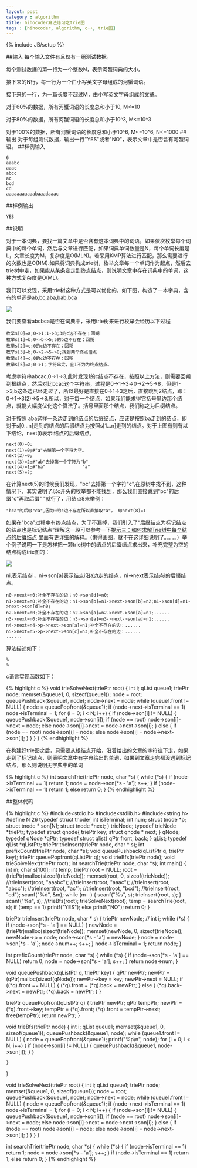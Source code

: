 ```yaml
---
layout: post
category : algorithm
title: hihocoder算法练习之trie图
tags : [hihocoder, algorithm, c++, trie图]
---
```

{% include JB/setup %}

##输入
每个输入文件有且仅有一组测试数据。

每个测试数据的第一行为一个整数N，表示河蟹词典的大小。

接下来的N行，每一行为一个由小写英文字母组成的河蟹词语。

接下来的一行，为一篇长度不超过M，由小写英文字母组成的文章。

对于60%的数据，所有河蟹词语的长度总和小于10, M<=10

对于80%的数据，所有河蟹词语的长度总和小于10^3, M<=10^3

对于100%的数据，所有河蟹词语的长度总和小于10^6, M<=10^6, N<=1000
##输出
对于每组测试数据，输出一行"YES"或者"NO"，表示文章中是否含有河蟹词语。
##样例输入

	6
	aaabc
	aaac
	abcc
	ac
	bcd
	cd
	aaaaaaaaaaabaaadaaac
	
##样例输出

	YES

##说明

对于一本词典，要找一篇文章中是否含有这本词典中的词语，如果依次枚举每个词典中的每个单词，然后与文章进行匹配，如果词典单词数量是N，每个单词长度是L，文章长度为M，复杂度是O(MLN)。若采用KMP算法进行匹配，那么需要进行的次数也是O(NM).如果将词典构成trie树，枚举文章每一个单词作为起点，然后去trie树中走，如果能从某条变走到终点结点，则说明文章中存在词典中的单词，这种方式复杂度是O(ML)。

我们可以发现，采用trie树这种方式是可以优化的，如下图，构造了一本字典，含有的单词是ab,bc,aba,bab,bca

![](http://xiejun901.qiniudn.com/hihocoder1036trie.jpg)

我们要查看abcbca是否在词典中，采用trie树来进行枚举会经历以下过程

	枚举s[0]=a;0->1;1->3;3的c边不存在；回朔
	枚举s[1]=b;0->b->5;5的b边不存在；回朔
	枚举s[2]=c;0的c边不存在；回朔
	枚举s[3]=b;0->2->5->8;找到两个终点借点
	枚举s[4]=c;0的c边不存在；回朔
	枚举s[5]=a;0->1；字符串完，且1不为为终点结点。

考虑字符串abcac,0->1->3,此时发现1的c结点不存在，按照以上方法，则需要回朔到根结点，然后对比bcac这个字符串，过程是0->1->3=>0->2->5->8，但是1->3,b这条边已经走过了，所以最好是直接在0->1->3之后，直接跳到2结点，即：0->1->3(2)->5->8.所以，对于每一个结点，如果我们能求得它括号里边那个结点，就能大幅度优化这个算法了。括号里面那个结点，我们称之为后缀结点。

对于按照 aba这样一条边走到的结点的后缀结点，应该是按照ba走到的结点，即对于s[0...n]走到的结点的后缀结点为按照s[1...n]走到的结点。对于上图有则有以下结论，next(i)表示i结点的后缀结点。

	next(0)=0;
	next(1)=0;#"a"去掉第一个字符为空。
	next(2)=0;
	next(3)=2;#"ab"去掉第一个字符为"b"
	next(4)=1;#"ba"              "a"
	next(5)=?;
	
在计算next(5)的时候我们发现，"bc"去掉第一个字符"c",在原树中找不到，这种情况下，其实说明了以c开头的枚举都不能找到，那么我们直接跳到"bc"的后缀"c"再取后缀" "就行了，用结点8来举例：

	"bca"的后缀"ca",因为0的c边不存在所以直接取"a"， 即next(8)=1

如果在"bca"过程中有终点结点，为了不漏掉，我们引入了“后缀结点为标记结点的结点也是标记结点”理解这一段可以参考一下[提示三：如何求解Trie树中每个结点的后缀结点](http://hihocoder.com/problemset/problem/1036) 里面有更详细的解释。（懒得画图，就不在这详细说明了。。。。。）举个例子说明一下是怎样把一颗trie树中的结点的后缀结点求出来，补充完整为空的结点构成trie图的：

![](http://xiejun901.qiniudn.com/hihocoder1036trie2.jpg)


ni,表示结点i，ni->son[a]表示结点i沿a边走的结点，ni->next表示结点i的后缀结点。

	n0->next=n0;补全不存在的边：n0->son[d]=n0;
	n1->next=n0;补全不存在的边：n1->son[b]=n1->next->son[b]=n2;n1->son[d]=n1->next->son[d]=n0;
	n2->next=n0;补全不存在的边：n2->son[a]=n2->next->son[a]=n1;......
	n3->next=n0;补全不存在的边：n3->son[a]=n3->next->son[a]=n1;......
	n4->next=n4->p->next->son[a]=n1;补全不存在的边：......
	n5->next=n5->p->next->son[c]=n3;补全不存在的边：......
	......
	
算法描述如下：

	%
	%
c语言实现函数如下：

{% highlight c %}
void trieSolveNext(triePtr root)
{
	int i;
	qList queue1;
	triePtr node;
	memset(&queue1, 0, sizeof(queue1));
	node = root;
	queuePushback(&queue1, node);
	node->next = node;
	while (queue1.front != NULL)
	{
		node = queuePopfront(&queue1);
		if (node->next->isTerminal == 1)
			node->isTerminal = 1;
		for (i = 0; i < N; i++)
		{
			if (node->son[i] != NULL)
			{
				queuePushback(&queue1, node->son[i]);
				if (node == root)
					node->son[i]->next = node;
				else
					node->son[i]->next = node->next->son[i];
			}
			else
			{
				if (node == root)
					node->son[i] = node;
				else
					node->son[i] = node->next->son[i];
			}
		}
	}
}
{% endhighlight %}

在构建好trie图之后，只需要从根结点开始，沿着给出的文章的字符往下走，如果走到了标记结点，则表明文章中有字典给出的单词，如果到文章走完都没遇到标记结点，那么则说明无字典中的单词

{% highlight c %}
int searchTrie(triePtr node, char *s)
{
	while (*s)
	{
		if (node->isTerminal == 1)
			return 1;
		node = node->son[*s - 'a'];
		s++;
	}
	if (node->isTerminal == 1)
		return 1;
	else
		return 0;
}
{% endhighlight %}

##整体代码

{% highlight c %}
#include<stdio.h>
#include<stdlib.h>
#include<string.h>
#define N 26
typedef struct tnode{
	int isTerminal;
	int num;
	struct tnode *p;
	struct tnode * son[N];
	struct tnode *next;
} trieNode;
typedef trieNode *triePtr;
typedef struct qnode{
	triePtr key;
	struct qnode * next;
} qNode;
typedef qNode *qPtr;
typedef struct qlist{
	qPtr front, back;
} qList;
typedef qList *qListPtr;
triePtr trieInsert(triePtr node, char * s);
int prefixCount(triePtr node, char *s);
void queuePushback(qListPtr q, triePtr key);
triePtr queuePopfront(qListPtr q);
void trieBfs(triePtr node);
void trieSolveNext(triePtr root);
int searchTrie(triePtr node, char *s);
int main()
{
	int m;
	char s[100];
	int temp;
	triePtr root = NULL;
	root = (triePtr)malloc(sizeof(trieNode));
	memset(root, 0, sizeof(trieNode));
	//trieInsert(root, "aaabc");
	//trieInsert(root, "aaac");
	//trieInsert(root, "abcc");
	//trieInsert(root, "ac");
	//trieInsert(root, "bcd");
	//trieInsert(root, "cd");
	scanf("%d", &m);
	while (m--)
	{
		scanf("%s", s);
		trieInsert(root, s);
	}
	scanf("%s", s);
	//trieBfs(root);
	trieSolveNext(root);
	temp = searchTrie(root, s);
	if (temp == 1)
		printf("YES");
	else
		printf("NO");
	return 0;
}

triePtr trieInsert(triePtr node, char * s)
{
	triePtr newNode;
	//	int i;
	while (*s)
	{
		if (node->son[*s - 'a'] == NULL)
		{
			newNode = (triePtr)malloc(sizeof(trieNode));
			memset(newNode, 0, sizeof(trieNode));
			newNode->p = node;
			node->son[*s - 'a'] = newNode;
		}
		node = node->son[*s - 'a'];
		node->num++;
		s++;
	}
	node->isTerminal = 1;
	return node;
}

int prefixCount(triePtr node, char *s)
{
	while (*s)
	{
		if (node->son[*s - 'a'] == NULL)
			return 0;
		node = node->son[*s - 'a'];
		s++;
	}
	return node->num;
}

void queuePushback(qListPtr q, triePtr key)
{
	qPtr newPtr;
	newPtr = (qPtr)malloc(sizeof(qNode));
	newPtr->key = key;
	newPtr->next = NULL;
	if ((*q).front == NULL)
	{
		(*q).front = (*q).back = newPtr;
	}
	else
	{
		(*q).back->next = newPtr;
		(*q).back = newPtr;
	}
}

triePtr queuePopfront(qListPtr q)
{
	triePtr newPtr;
	qPtr tempPtr;
	newPtr = (*q).front->key;
	tempPtr = (*q).front;
	(*q).front = tempPtr->next;
	free(tempPtr);
	return newPtr;
}

void trieBfs(triePtr node)
{
	int i;
	qList queue1;
	memset(&queue1, 0, sizeof(queue1));
	queuePushback(&queue1, node);
	while (queue1.front != NULL)
	{
		node = queuePopfront(&queue1);
		printf("%p\n", node);
		for (i = 0; i < N; i++)
		{
			if (node->son[i] != NULL)
			{
				queuePushback(&queue1, node->son[i]);
			}
		}

	}
}

void trieSolveNext(triePtr root)
{
	int i;
	qList queue1;
	triePtr node;
	memset(&queue1, 0, sizeof(queue1));
	node = root;
	queuePushback(&queue1, node);
	node->next = node;
	while (queue1.front != NULL)
	{
		node = queuePopfront(&queue1);
		if (node->next->isTerminal == 1)
			node->isTerminal = 1;
		for (i = 0; i < N; i++)
		{
			if (node->son[i] != NULL)
			{
				queuePushback(&queue1, node->son[i]);
				if (node == root)
					node->son[i]->next = node;
				else
					node->son[i]->next = node->next->son[i];
			}
			else
			{
				if (node == root)
					node->son[i] = node;
				else
					node->son[i] = node->next->son[i];
			}
		}
	}
}

int searchTrie(triePtr node, char *s)
{
	while (*s)
	{
		if (node->isTerminal == 1)
			return 1;
		node = node->son[*s - 'a'];
		s++;
	}
	if (node->isTerminal == 1)
		return 1;
	else
		return 0;
}
{% endhighlight %}


